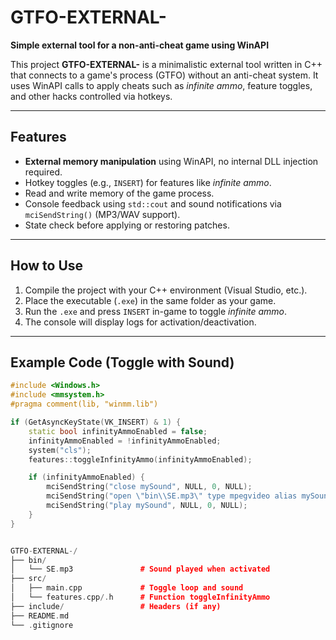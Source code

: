 # GTFO-EXTERNAL-

**Simple external tool for a non-anti-cheat game using WinAPI**

This project **GTFO-EXTERNAL-** is a minimalistic external tool written in C++ that connects to a game's process (GTFO) without an anti-cheat system. It uses WinAPI calls to apply cheats such as *infinite ammo*, feature toggles, and other hacks controlled via hotkeys.

---

## Features

- **External memory manipulation** using WinAPI, no internal DLL injection required.
- Hotkey toggles (e.g., `INSERT`) for features like *infinite ammo*.
- Read and write memory of the game process.
- Console feedback using `std::cout` and sound notifications via `mciSendString()` (MP3/WAV support).
- State check before applying or restoring patches.

---

## How to Use

1. Compile the project with your C++ environment (Visual Studio, etc.).
2. Place the executable (`.exe`) in the same folder as your game.
3. Run the `.exe` and press `INSERT` in-game to toggle *infinite ammo*.
4. The console will display logs for activation/deactivation.

---

## Example Code (Toggle with Sound)

```cpp
#include <Windows.h>
#include <mmsystem.h>
#pragma comment(lib, "winmm.lib")

if (GetAsyncKeyState(VK_INSERT) & 1) {
    static bool infinityAmmoEnabled = false;
    infinityAmmoEnabled = !infinityAmmoEnabled;
    system("cls");
    features::toggleInfinityAmmo(infinityAmmoEnabled);

    if (infinityAmmoEnabled) {
        mciSendString("close mySound", NULL, 0, NULL);
        mciSendString("open \"bin\\SE.mp3\" type mpegvideo alias mySound", NULL, 0, NULL);
        mciSendString("play mySound", NULL, 0, NULL);
    }
}


GTFO-EXTERNAL-/
├── bin/
│   └── SE.mp3               # Sound played when activated
├── src/
│   ├── main.cpp             # Toggle loop and sound
│   └── features.cpp/.h      # Function toggleInfinityAmmo
├── include/                 # Headers (if any)
├── README.md
└── .gitignore

